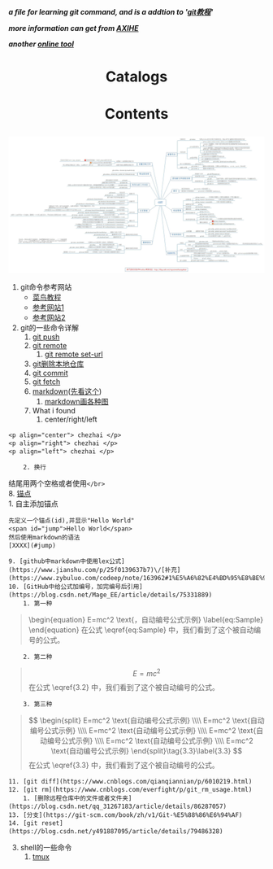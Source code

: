 ***a file for learning git command, and is a addtion to '[git教程](https://www.runoob.com/git/git-tutorial.html)'***

***more information can get from [AXIHE](https://www.axihe.com/markdown-deu/markdown-hello/markdown-tutorial.html)***

***another [online tool](http://mahua.jser.me/)***

# <p align="center"> Catalogs </p> 



# <p align="center"> Contents </p>

![alt github命令总结图](./pictures/git命令.jpg)</br> 
1. git命令参考网站</br> 
    + [菜鸟教程](https://www.runoob.com/git/git-tutorial.html)</br>
    + [参考网站1](https://www.jianshu.com/p/93318220cdce)</br>
    + [参考网站2](https://www.imooc.com/article/2733)</br>
2. git的一些命令详解   
    1. [git push](https://blog.csdn.net/hobhunter/article/details/79463168)   
    2. [git remote](https://www.cnblogs.com/irocker/p/git-remote.html)  
        1. [git remote set-url](https://blog.csdn.net/lamp_yang_3533/article/details/80379246)   
    3. [git删除本地仓库](https://www.cnblogs.com/zgcr654321/p/9655543.html)   
    4. [git commit](https://www.cnblogs.com/qianqiannian/p/6005628.html)   
    5. [git fetch](https://www.cnblogs.com/chenlogin/p/6592228.html)   
    6. [markdown](https://www.runoob.com/markdown/md-tutorial.html)([先看这个](https://www.runoob.com/markdown/md-tutorial.html))   
        1. [markdown画各种图](https://blog.csdn.net/lis_12/article/details/80693975)   
    7. What i found   
        1. center/right/left  
```   
<p align="center"> chezhai </p>
<p align="right"> chezhai </p>
<p align="left"> chezhai </p>
```     
        2. 换行   
结尾用两个空格或者使用`</br>`   
    8. [锚点](https://my.oschina.net/antsky/blog/1475173?utm_medium=referral)   
        1. 自主添加锚点  
```
先定义一个锚点(id),并显示"Hello World"
<span id="jump">Hello World</span>
然后使用markdown的语法
[XXXX](#jump)
```   

    9. [github中markdown中使用lex公式](https://www.jianshu.com/p/25f0139637b7)\/[补充](https://www.zybuluo.com/codeep/note/163962#1%E5%A6%82%E4%BD%95%E8%BE%93%E5%85%A5%E4%B8%80%E4%B8%AA%E6%96%B9%E7%A8%8B%E5%BC%8F%E5%BA%8F%E5%88%97)    
    10. [GitHub中给公式加编号，加完编号后引用](https://blog.csdn.net/Mage_EE/article/details/75331889)   
        1. 第一种    
> \begin{equation}
> E=mc^2 \text{，自动编号公式示例}
> \label{eq:Sample}
> \end{equation}
> 在公式 \eqref{eq:Sample} 中，我们看到了这个被自动编号的公式。  

        2. 第二种   
> $$
> E=mc^2 \tag{3.2}\label{3.2}
> $$
> 在公式 \eqref{3.2} 中，我们看到了这个被自动编号的公式。</br>

        3. 第三种   
> $$
> \begin{split}
> E=mc^2 \text{自动编号公式示例} \\\\ 
> E=mc^2 \text{自动编号公式示例} \\\\
> E=mc^2 \text{自动编号公式示例} \\\\
> E=mc^2 \text{自动编号公式示例} \\\\
> E=mc^2 \text{自动编号公式示例} \\\\
> E=mc^2 \text{自动编号公式示例}
> \end{split}\tag{3.3}\label{3.3}
> $$
> 在公式 \eqref{3.3} 中，我们看到了这个被自动编号的公式。</br>

    11. [git diff](https://www.cnblogs.com/qianqiannian/p/6010219.html)   
    12. [git rm](https://www.cnblogs.com/everfight/p/git_rm_usage.html)   
        1. [删除远程仓库中的文件或者文件夹](https://blog.csdn.net/qq_31267183/article/details/86287057)   
    13. [分支](https://git-scm.com/book/zh/v1/Git-%E5%88%86%E6%94%AF)   
    14. [git reset](https://blog.csdn.net/y491887095/article/details/79486328)

3. shell的一些命令   
    1. [tmux](http://www.ruanyifeng.com/blog/2019/10/tmux.html)    
